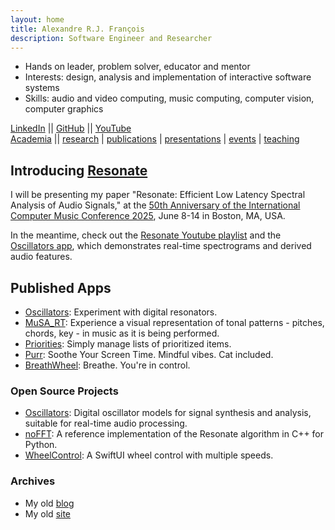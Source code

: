 ```yaml
---
layout: home
title: Alexandre R.J. François
description: Software Engineer and Researcher
---
```


- Hands on leader, problem solver, educator and mentor
- Interests: design, analysis and implementation of interactive software systems
- Skills: audio and video computing, music computing, computer vision, computer graphics

[LinkedIn](https://www.linkedin.com/in/alexandrefrancois/) || [GitHub](https://github.com/alexandrefrancois) || [YouTube](https://www.youtube.com/user/alexandrefrancois)  
[Academia](academia) ||
[research](/academia/research)
| [publications](/academia/publications)
| [presentations](/academia/presentations)
| [events](/academia/events)
| [teaching](/academia/teaching)


## Introducing [Resonate](/Resonate)

I will be presenting my paper "Resonate: Efficient Low Latency Spectral Analysis of Audio Signals,"
at the [50th Anniversary of the International Computer Music Conference 2025](https://icmc2025.sites.northeastern.edu), June 8-14 in Boston, MA, USA.

In the meantime, check out the [Resonate Youtube playlist](https://www.youtube.com/playlist?list=PLVcB_ABiKC_cbemxXUUJXHAQsHEHxPOP1) and the [Oscillators app](https://alexandrefrancois.org/Oscillators/), which demonstrates real-time spectrograms and derived audio features.

## Published Apps

- [Oscillators](/Oscillators): Experiment with digital resonators.
- [MuSA_RT](/MuSA_RT): Experience a visual representation of tonal patterns - pitches, chords, key - in music as it is being performed.
- [Priorities](/Priorities): Simply manage lists of prioritized items.
- [Purr](/Purr): Soothe Your Screen Time. Mindful vibes. Cat included.
- [BreathWheel](/BreathWheel): Breathe. You're in control.

### Open Source Projects

- [Oscillators](https://github.com/alexandrefrancois/Oscillators): Digital oscillator models for signal synthesis and analysis, suitable for real-time audio processing.
- [noFFT](https://github.com/alexandrefrancois/noFFT): A reference implementation of the Resonate algorithm in C++ for Python.
- [WheelControl](https://github.com/alexandrefrancois/WheelControl): A SwiftUI wheel control with multiple speeds.

### Archives

- My old [blog](http://alexandrefrancois.blogspot.com)
- My old [site](https://sites.google.com/site/alexandrerjfrancois)
